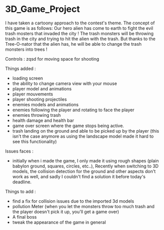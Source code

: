 # 3D_Game_Project

I have taken a cartoony approach to the contest's theme.
The concept of this game is as follows: 
Our hero alien has come to earth to fight the evil trash mosters that invaded the city ! 
The trash monsters will be throwing trash in the city and trying to hit the alien with the trash. 
But thanks to the Tree-O-nator that the alien has, he will be able to change the trash monsters into trees ! 

Controls : 
zqsd for moving
space for shooting


Things added : 
- loading screen
- the ability to change camera view with your mouse
- player model and animations
- player mouvements
- player shooting projectiles
- enemies models and animations
- enemies following the player and rotating to face the player
- enemies throwing trash
- health damage and health bar
- game over screen where the game stops being active.
- trash landing on the ground and able to be picked up by the player (this isn't the case anymore as using the landscape model made it hard to see this functionality)

Issues faces : 
- initially when i made the game, I only made it using rough shapes (plain babylon ground, squares, circles, etc..), Recently when switching to 3D models, the collision detection for the ground and other aspects don't work as well, and sadly I couldn't find a solution it before today's deadline.

Things to add : 
- find a fix for collision issues due to the imported 3d models
- pollution Meter (when you let the monsters throw too much trash and the player doesn't pick it up, you'll get a game over)
- A final boss
- tweak the appearance of the game in general

